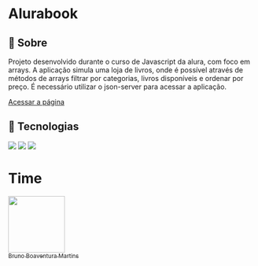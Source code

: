 <h1>Alurabook</h1>

<h2>🔖 Sobre</h2>
<p>Projeto desenvolvido durante o curso de Javascript da alura, com foco em arrays. A aplicação simula uma loja de livros, onde é possível através de métodos de arrays filtrar por categorias, livros disponíveis e ordenar por preço. É necessário utilizar o json-server para acessar a aplicação. </p>

[Acessar a página]( https://brunomartins.github.io/metodos-de-array/)

## 🚀 Tecnologias
<div>
  <img src="https://img.shields.io/badge/html5-%23E34F26.svg?style=for-the-badge&logo=html5&logoColor=white">
  <img src="http://img.shields.io/badge/css3-%231572B6.svg?style=for-the-badge&logo=css3&logoColor=white">
  <img src="https://img.shields.io/badge/javascript-%23323330.svg?style=for-the-badge&logo=javascript&logoColor=%23F7DF1E">
</div>

# Time
[<img loading="lazy" src="https://avatars.githubusercontent.com/u/152302844?v=4" width=115><br><sub>Bruno Boaventura Martins</sub>](https://github.com/BrunoMartins)
